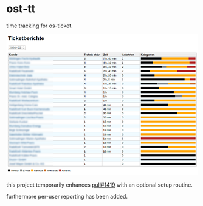 # ost-tt
time tracking for os-ticket.

![Alt text](/ost-tt.png?raw=true "Optional Title")

this project temporarily enhances [pull#1419](https://github.com/osTicket/osTicket-1.8/pull/1419) with an optional setup routine.

furthermore per-user reporting has been added.
